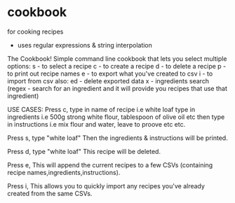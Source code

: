 # cookbook
for cooking recipes
- uses regular expressions & string interpolation

The Cookbook!
Simple command line cookbook that lets you select multiple options:
s - to select a recipe
c - to create a recipe
d - to delete a recipe
p - to print out recipe names
e - to export what you've created to csv
i - to import from csv
also:
ed - delete exported data
x - ingredients search (regex - search for an ingredient and it will provide you recipes that use that ingredient)

USE CASES:
Press c,
type in name of recipe i.e white loaf
type in ingredients i.e 500g strong white flour, tablespoon of olive oil etc
then type in instructions i.e mix flour and water, leave to proove etc etc.

Press s,
type "white loaf"
Then the ingredients & instructions will be printed.

Press d,
type "white loaf"
This recipe will be deleted.

Press e,
This will append the current recipes to a few CSVs (containing recipe names,ingredients,instructions).

Press i,
This allows you to quickly import any recipes you've already created from the same CSVs.

